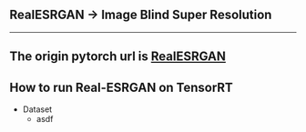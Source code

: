 ## RealESRGAN -> Image Blind Super Resolution
---
The origin pytorch url is [RealESRGAN](https://github.com/xinntao/Real-ESRGAN)
---
## How to run Real-ESRGAN on TensorRT
+ Dataset
  +   asdf 

